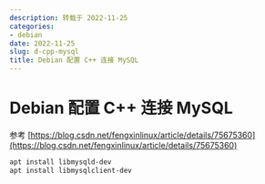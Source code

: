 ```yaml
---
description: 转载于 2022-11-25
categories:
- debian
date: 2022-11-25
slug: d-cpp-mysql
title: Debian 配置 C++ 连接 MySQL
---
```


# Debian 配置 C++ 连接 MySQL

参考 [https://blog.csdn.net/fengxinlinux/article/details/75675360](https://blog.csdn.net/fengxinlinux/article/details/75675360)

```bash
apt install libmysqld-dev
apt install libmysqlclient-dev
```
